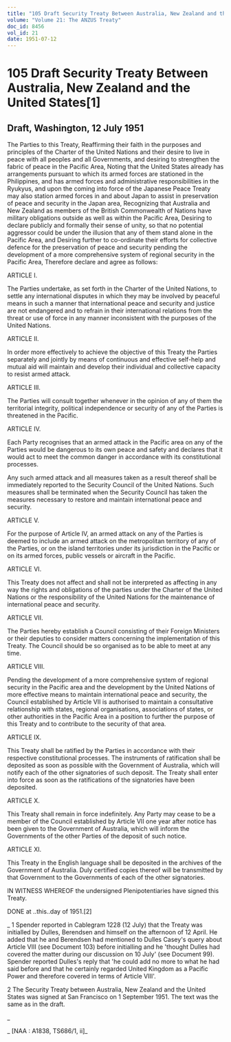```yaml
---
title: "105 Draft Security Treaty Between Australia, New Zealand and the United States[1]"
volume: "Volume 21: The ANZUS Treaty"
doc_id: 8456
vol_id: 21
date: 1951-07-12
---
```


# 105 Draft Security Treaty Between Australia, New Zealand and the United States[1]

## Draft, Washington, 12 July 1951

The Parties to this Treaty, Reaffirming their faith in the purposes and principles of the Charter of the United Nations and their desire to live in peace with all peoples and all Governments, and desiring to strengthen the fabric of peace in the Pacific Area, Noting that the United States already has arrangements pursuant to which its armed forces are stationed in the Philippines, and has armed forces and administrative responsibilities in the Ryukyus, and upon the coming into force of the Japanese Peace Treaty may also station armed forces in and about Japan to assist in preservation of peace and security in the Japan area, Recognizing that Australia and New Zealand as members of the British Commonwealth of Nations have military obligations outside as well as within the Pacific Area, Desiring to declare publicly and formally their sense of unity, so that no potential aggressor could be under the illusion that any of them stand alone in the Pacific Area, and Desiring further to co-ordinate their efforts for collective defence for the preservation of peace and security pending the development of a more comprehensive system of regional security in the Pacific Area, Therefore declare and agree as follows:

ARTICLE I.

The Parties undertake, as set forth in the Charter of the United Nations, to settle any international disputes in which they may be involved by peaceful means in such a manner that international peace and security and justice are not endangered and to refrain in their international relations from the threat or use of force in any manner inconsistent with the purposes of the United Nations.

ARTICLE II.

In order more effectively to achieve the objective of this Treaty the Parties separately and jointly by means of continuous and effective self-help and mutual aid will maintain and develop their individual and collective capacity to resist armed attack.

ARTICLE III.

The Parties will consult together whenever in the opinion of any of them the territorial integrity, political independence or security of any of the Parties is threatened in the Pacific.

ARTICLE IV.

Each Party recognises that an armed attack in the Pacific area on any of the Parties would be dangerous to its own peace and safety and declares that it would act to meet the common danger in accordance with its constitutional processes.

Any such armed attack and all measures taken as a result thereof shall be immediately reported to the Security Council of the United Nations. Such measures shall be terminated when the Security Council has taken the measures necessary to restore and maintain international peace and security.

ARTICLE V.

For the purpose of Article IV, an armed attack on any of the Parties is deemed to include an armed attack on the metropolitan territory of any of the Parties, or on the island territories under its jurisdiction in the Pacific or on its armed forces, public vessels or aircraft in the Pacific.

ARTICLE VI.

This Treaty does not affect and shall not be interpreted as affecting in any way the rights and obligations of the parties under the Charter of the United Nations or the responsibility of the United Nations for the maintenance of international peace and security.

ARTICLE VII.

The Parties hereby establish a Council consisting of their Foreign Ministers or their deputies to consider matters concerning the implementation of this Treaty. The Council should be so organised as to be able to meet at any time.

ARTICLE VIII.

Pending the development of a more comprehensive system of regional security in the Pacific area and the development by the United Nations of more effective means to maintain international peace and security, the Council established by Article VII is authorised to maintain a consultative relationship with states, regional organisations, associations of states, or other authorities in the Pacific Area in a position to further the purpose of this Treaty and to contribute to the security of that area.

ARTICLE IX.

This Treaty shall be ratified by the Parties in accordance with their respective constitutional processes. The instruments of ratification shall be deposited as soon as possible with the Government of Australia, which will notify each of the other signatories of such deposit. The Treaty shall enter into force as soon as the ratifications of the signatories have been deposited.

ARTICLE X.

This Treaty shall remain in force indefinitely. Any Party may cease to be a member of the Council established by Article VII one year after notice has been given to the Government of Australia, which will inform the Governments of the other Parties of the deposit of such notice.

ARTICLE XI.

This Treaty in the English language shall be deposited in the archives of the Government of Australia. Duly certified copies thereof will be transmitted by that Government to the Governments of each of the other signatories.

IN WITNESS WHEREOF the undersigned Plenipotentiaries have signed this Treaty.

DONE at ..this..day of 1951.[2]

_ 1 Spender reported in Cablegram 1228 (12 July) that the Treaty was initialled by Dulles, Berendsen and himself on the afternoon of 12 April. He added that he and Berendsen had mentioned to Dulles Casey's query about Article VIII (see Document 103) before initialling and he 'thought Dulles had covered the matter during our discussion on 10 July' (see Document 99). Spender reported Dulles's reply that 'he could add no more to what he had said before and that he certainly regarded United Kingdom as a Pacific Power and therefore covered in terms of Article VIII'.

2 The Security Treaty between Australia, New Zealand and the United States was signed at San Francisco on 1 September 1951. The text was the same as in the draft.

_

_ [NAA : A1838, TS686/1, ii]_
